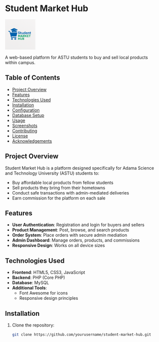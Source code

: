 # Student Market Hub

<img src="uploads/logo.pro.png" alt="Student Market Hub Logo" width="100" height="100">

A web-based platform for ASTU students to buy and sell local products within campus.

## Table of Contents
- [Project Overview](#project-overview)
- [Features](#features)
- [Technologies Used](#technologies-used)
- [Installation](#installation)
- [Configuration](#configuration)
- [Database Setup](#database-setup)
- [Usage](#usage)
- [Screenshots](#screenshots)
- [Contributing](#contributing)
- [License](#license)
- [Acknowledgements](#acknowledgements)

## Project Overview
Student Market Hub is a platform designed specifically for Adama Science and Technology University (ASTU) students to:
- Buy affordable local products from fellow students
- Sell products they bring from their hometowns
- Conduct safe transactions with admin-mediated deliveries
- Earn commission for the platform on each sale

## Features
- **User Authentication**: Registration and login for buyers and sellers
- **Product Management**: Post, browse, and search products
- **Order System**: Place orders with secure admin mediation
- **Admin Dashboard**: Manage orders, products, and commissions
- **Responsive Design**: Works on all device sizes

## Technologies Used
- **Frontend**: HTML5, CSS3, JavaScript
- **Backend**: PHP (Core PHP)
- **Database**: MySQL
- **Additional Tools**: 
  - Font Awesome for icons
  - Responsive design principles

## Installation
1. Clone the repository:
   ```bash
   git clone https://github.com/yourusername/student-market-hub.git
